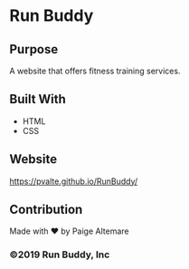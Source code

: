 # Run Buddy

## Purpose
A website that offers fitness training services.

## Built With
* HTML
* CSS

## Website
https://pvalte.github.io/RunBuddy/

## Contribution
Made with ❤️ by Paige Altemare

### ©️2019 Run Buddy, Inc 
